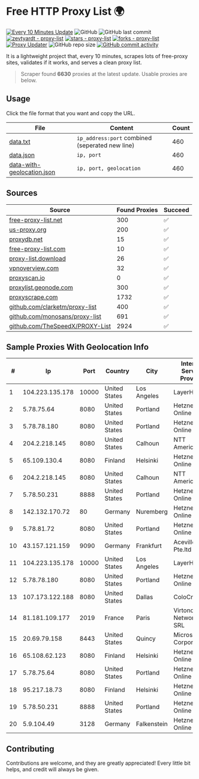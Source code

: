 
# Free HTTP Proxy List 🌍

[![Every 10 Minutes Update](https://github.com/mertguvencli/http-proxy-list/actions/workflows/main.yml/badge.svg?branch=main)](https://github.com/mertguvencli/http-proxy-list/actions/workflows/main.yml)
![GitHub](https://img.shields.io/github/license/mertguvencli/http-proxy-list)
![GitHub last commit](https://img.shields.io/github/last-commit/mertguvencli/http-proxy-list)
[![zevtyardt - proxy-list](https://img.shields.io/static/v1?label=zevtyardt&message=proxy-list&color=blue&logo=github)](https://github.com/zevtyardt/proxy-list "Go to GitHub repo")
[![stars - proxy-list](https://img.shields.io/github/stars/zevtyardt/proxy-list?style=social)](https://github.com/zevtyardt/proxy-list)
[![forks - proxy-list](https://img.shields.io/github/forks/zevtyardt/proxy-list?style=social)](https://github.com/zevtyardt/proxy-list)
[![Proxy Updater](https://github.com/zevtyardt/proxy-list/workflows/Proxy%20Updater/badge.svg)](https://github.com/zevtyardt/proxy-list/actions?query=workflow:"Proxy+Updater")
![GitHub repo size](https://img.shields.io/github/repo-size/zevtyardt/proxy-list)
[![GitHub commit activity](https://img.shields.io/github/commit-activity/m/zevtyardt/proxy-list?logo=commits)](https://github.com/zevtyardt/proxy-list/commits/main)

It is a lightweight project that, every 10 minutes, scrapes lots of free-proxy sites, validates if it works, and serves a clean proxy list.

> Scraper found **6630** proxies at the latest update. Usable proxies are below.

## Usage

Click the file format that you want and copy the URL.

|File|Content|Count|
|----|-------|-----|
|[data.txt](https://raw.githubusercontent.com/mertguvencli/http-proxy-list/main/proxy-list/data.txt)|`ip_address:port` combined (seperated new line)|460|
|[data.json](https://raw.githubusercontent.com/mertguvencli/http-proxy-list/main/proxy-list/data.json)|`ip, port`|460|
|[data-with-geolocation.json](https://raw.githubusercontent.com/mertguvencli/http-proxy-list/main/proxy-list/data-with-geolocation.json)|`ip, port, geolocation`|460|

## Sources

|Source|Found Proxies|Succeed|
|------|-------------|-------|
|[free-proxy-list.net](https://free-proxy-list.net)|300|✅|
|[us-proxy.org](https://www.us-proxy.org)|200|✅|
|[proxydb.net](http://proxydb.net)|15|✅|
|[free-proxy-list.com](https://free-proxy-list.com/?page=&port=&type%5B%5D=http&type%5B%5D=https&up_time=0&search=Search)|10|✅|
|[proxy-list.download](https://www.proxy-list.download/HTTP)|26|✅|
|[vpnoverview.com](https://vpnoverview.com/privacy/anonymous-browsing/free-proxy-servers)|32|✅|
|[proxyscan.io](https://www.proxyscan.io)|0|✅|
|[proxylist.geonode.com](https://proxylist.geonode.com/api/proxy-list?limit=300&page=1&sort_by=lastChecked&sort_type=desc&protocols=http,https)|300|✅|
|[proxyscrape.com](https://api.proxyscrape.com/v2/?request=displayproxies&protocol=http&timeout=10000&country=all&ssl=all&anonymity=all)|1732|✅|
|[github.com/clarketm/proxy-list](https://raw.githubusercontent.com/clarketm/proxy-list/master/proxy-list-raw.txt)|400|✅|
|[github.com/monosans/proxy-list](https://raw.githubusercontent.com/monosans/proxy-list/main/proxies/http.txt)|691|✅|
|[github.com/TheSpeedX/PROXY-List](https://raw.githubusercontent.com/TheSpeedX/PROXY-List/master/http.txt)|2924|✅|


## Sample Proxies With Geolocation Info

|#|Ip|Port|Country|City|Internet Service Provider|
|-|--|----|-------|----|-------------------------|
|1|104.223.135.178|10000|United States|Los Angeles|LayerHost|
|2|5.78.75.64|8080|United States|Portland|Hetzner Online GmbH|
|3|5.78.78.180|8080|United States|Portland|Hetzner Online GmbH|
|4|204.2.218.145|8080|United States|Calhoun|NTT America, Inc.|
|5|65.109.130.4|8080|Finland|Helsinki|Hetzner Online GmbH|
|6|204.2.218.145|8080|United States|Calhoun|NTT America, Inc.|
|7|5.78.50.231|8888|United States|Portland|Hetzner Online GmbH|
|8|142.132.170.72|80|Germany|Nuremberg|Hetzner Online GmbH|
|9|5.78.81.72|8080|United States|Portland|Hetzner Online GmbH|
|10|43.157.121.159|9090|Germany|Frankfurt|Aceville Pte.ltd|
|11|104.223.135.178|10000|United States|Los Angeles|LayerHost|
|12|5.78.78.180|8080|United States|Portland|Hetzner Online GmbH|
|13|107.173.122.188|8080|United States|Dallas|ColoCrossing|
|14|81.181.109.177|2019|France|Paris|Virtono Networks SRL|
|15|20.69.79.158|8443|United States|Quincy|Microsoft Corporation|
|16|65.108.62.123|8080|Finland|Helsinki|Hetzner Online GmbH|
|17|5.78.75.64|8080|United States|Portland|Hetzner Online GmbH|
|18|95.217.18.73|8080|Finland|Helsinki|Hetzner Online GmbH|
|19|5.78.50.231|8888|United States|Portland|Hetzner Online GmbH|
|20|5.9.104.49|3128|Germany|Falkenstein|Hetzner Online GmbH|



## Contributing

Contributions are welcome, and they are greatly appreciated! Every
little bit helps, and credit will always be given.

